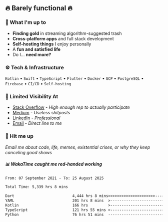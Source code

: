## 🔥 Barely functional 🔥

### 🎯 What I'm up to

- **Finding gold** in streaming algorithm-suggested trash
- **Cross-platform apps** and full stack development
- **Self-hosting things** I enjoy personally
- A **fun and satisfied life**
- Do I... **need more?**

### ⚙️ Tech & Infrastructure

`Kotlin` • `Swift` • `TypeScript` • `Flutter` • `Docker` • `GCP` • `PostgreSQL` • `Firebase` •
`CI/CD` • `Self-hosting`

### 🔗 Limited Visibility At

- [Stack Overflow](https://stackoverflow.com/users/15199864/deepanshu) - *High enough rep to
  actually participate*
- [Medium](https://medium.com/@deepanshuc2141) - *Useless shitposts*
- [LinkedIn](https://www.linkedin.com/in/chaudhary-deepanshu/) - *Professional*
- [Email](mailto:0qs8e9yn@duck.com) - *Direct line to me*

### 💬 Hit me up

*Email me about code, life, memes, existential crises, or why they keep canceling good shows*

##### 📊 *WakaTime caught me red-handed working*

<!--START_SECTION:waka-->

```txt
From: 07 September 2021 - To: 25 August 2025

Total Time: 5,339 hrs 8 mins

Dart                          4,444 hrs 8 mins>>>>>>>>>>>>>>>>>>>>>----   83.24 %
YAML                          201 hrs 8 mins  >------------------------   03.77 %
Kotlin                        166 hrs         >------------------------   03.11 %
TypeScript                    121 hrs 55 mins >------------------------   02.28 %
Python                        76 hrs 51 mins  -------------------------   01.44 %
```

<!--END_SECTION:waka-->

<!---
If you're reading this in the raw file, you've gone too deep. Go back.
--->
